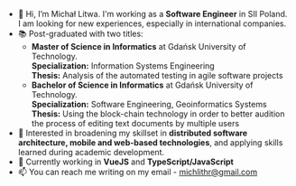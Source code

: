 - 👋 Hi, I’m Michał Litwa. I'm working as a **Software Engineer** in SII Poland. I am looking for new experiences, especially in
international companies.
- 📚 Post-graduated with two titles: 
  - **Master of Science in Informatics** at Gdańsk University of Technology.</br>
    **Specialization:** Information Systems Engineering</br>
    **Thesis:** Analysis of the automated testing in agile software projects
  - **Bachelor of Science in Informatics** at Gdańsk University of Technology.</br>
    **Specialization:** Software Engineering, Geoinformatics Systems</br>
    **Thesis:** Using the block-chain technology in order to better audition the process of editing text documents by multiple users
- 👀  Interested in broadening my skillset in **distributed software architecture, mobile and web-based technologies**, and applying skills learned during academic development.
- 🌱 Currently working in **VueJS** and **TypeScript/JavaScript**
- 📫 You can reach me writing on my email - michlithr@gmail.com

<!---
Michlithr/Michlithr is a ✨ special ✨ repository because its `README.md` (this file) appears on your GitHub profile.
You can click the Preview link to take a look at your changes.
--->
